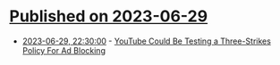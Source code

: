 # [Published on 2023-06-29](index.md)

* [2023-06-29, 22:30:00](https://news.slashdot.org/story/23/06/29/225253/youtube-could-be-testing-a-three-strikes-policy-for-ad-blocking?utm_source=rss1.0mainlinkanon&utm_medium=feed) - [YouTube Could Be Testing a Three-Strikes Policy For Ad Blocking](https://news.slashdot.org/story/23/06/29/225253/youtube-could-be-testing-a-three-strikes-policy-for-ad-blocking?utm_source=rss1.0mainlinkanon&utm_medium=feed)
